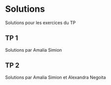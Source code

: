 # Solutions
Solutions pour les exercices du TP

## TP 1
Solutions par Amalia Simion

## TP 2
Solutions par Amalia Simion et Alexandra Negoita

